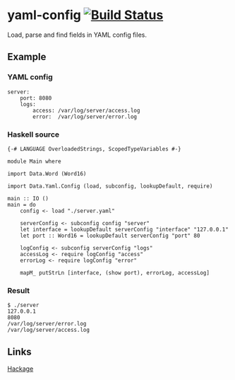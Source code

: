 # yaml-config [![Build Status][travis-img]][travis]

Load, parse and find fields in YAML config files.

[travis]: http://travis-ci.org/selectel/yaml-config
[travis-img]: https://secure.travis-ci.org/selectel/yaml-config.png

## Example

### YAML config

~~~ {.yaml}
server:
    port: 8080
    logs:
        access: /var/log/server/access.log
        error:  /var/log/server/error.log
~~~
### Haskell source

~~~ {.haskell}
{-# LANGUAGE OverloadedStrings, ScopedTypeVariables #-}

module Main where

import Data.Word (Word16)

import Data.Yaml.Config (load, subconfig, lookupDefault, require)

main :: IO ()
main = do
    config <- load "./server.yaml"

    serverConfig <- subconfig config "server"
    let interface = lookupDefault serverConfig "interface" "127.0.0.1"
    let port :: Word16 = lookupDefault serverConfig "port" 80

    logConfig <- subconfig serverConfig "logs"
    accessLog <- require logConfig "access"
    errorLog <- require logConfig "error"

    mapM_ putStrLn [interface, (show port), errorLog, accessLog]
~~~

### Result

~~~
$ ./server
127.0.0.1
8080
/var/log/server/error.log
/var/log/server/access.log
~~~

## Links

[Hackage](http://hackage.haskell.org/package/yaml-config)
